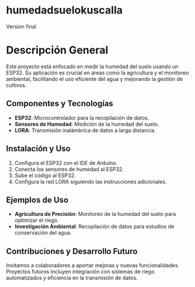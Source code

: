 # humedadsuelokuscalla
Version final
# Descripción General
Este proyecto está enfocado en medir la humedad del suelo usando un ESP32. Su aplicación es crucial en áreas como la agricultura y el monitoreo ambiental, facilitando el uso eficiente del agua y mejorando la gestión de cultivos.

## Componentes y Tecnologías
- **ESP32**: Microcontrolador para la recopilación de datos.
- **Sensores de Humedad**: Medición de la humedad del suelo.
- **LORA**: Transmisión inalámbrica de datos a larga distancia.

## Instalación y Uso
1. Configura el ESP32 con el IDE de Arduino.
2. Conecta los sensores de humedad al ESP32.
3. Sube el código al ESP32.
4. Configura la red LORA siguiendo las instrucciones adicionales.

## Ejemplos de Uso
- **Agricultura de Precisión**: Monitoreo de la humedad del suelo para optimizar el riego.
- **Investigación Ambiental**: Recopilación de datos para estudios de conservación del agua.

## Contribuciones y Desarrollo Futuro
Invitamos a colaboradores a aportar mejoras y nuevas funcionalidades. Proyectos futuros incluyen integración con sistemas de riego automatizados y eficiencia en la transmisión de datos.
